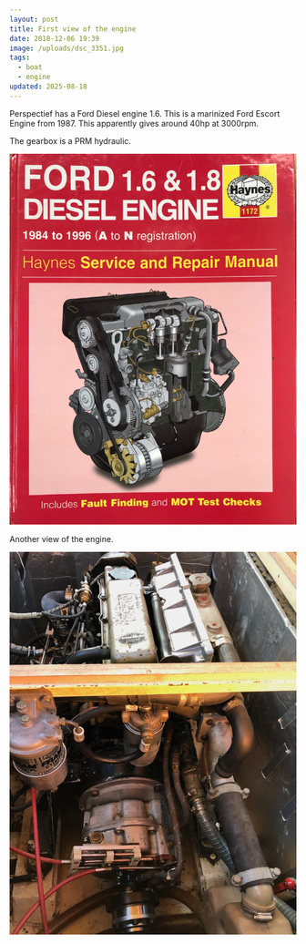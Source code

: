 ```yaml
---
layout: post
title: First view of the engine
date: 2018-12-06 19:39
image: /uploads/dsc_3351.jpg
tags:
  - boat
  - engine
updated: 2025-08-18
---
```


Perspectief has a Ford Diesel engine 1.6. This is a marinized Ford Escort Engine from 1987. This apparently gives around 40hp at 3000rpm.

The gearbox is a PRM hydraulic.


![Thank You Haynes](/uploads/img_1255.jpg "Thank You Haynes")

Another view of the engine.

![Looking forward](/uploads/img_0087.jpg "Looking forward")
